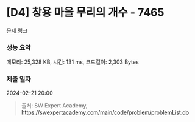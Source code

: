 # [D4] 창용 마을 무리의 개수 - 7465 

[문제 링크](https://swexpertacademy.com/main/code/problem/problemDetail.do?contestProbId=AWngfZVa9XwDFAQU) 

### 성능 요약

메모리: 25,328 KB, 시간: 131 ms, 코드길이: 2,303 Bytes

### 제출 일자

2024-02-21 20:00



> 출처: SW Expert Academy, https://swexpertacademy.com/main/code/problem/problemList.do